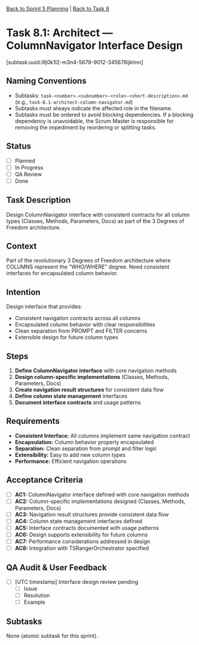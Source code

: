 [Back to Sprint 5 Planning](./planning.md) | [Back to Task 8](./task-8-epic-3-degrees-freedom.md)

# Task 8.1: Architect — ColumnNavigator Interface Design
[subtask:uuid:i9j0k1l2-m3n4-5678-9012-345678ijklmn]

## Naming Conventions
- Subtasks: `task-<number>.<subnumber>-<role>-<short-description>.md` (e.g., `task-8.1-architect-column-navigator.md`)
- Subtasks must always indicate the affected role in the filename.
- Subtasks must be ordered to avoid blocking dependencies. If a blocking dependency is unavoidable, the Scrum Master is responsible for removing the impediment by reordering or splitting tasks.

## Status
- [ ] Planned
- [ ] In Progress
- [ ] QA Review
- [ ] Done

## Task Description
Design ColumnNavigator interface with consistent contracts for all column types (Classes, Methods, Parameters, Docs) as part of the 3 Degrees of Freedom architecture.

## Context
Part of the revolutionary 3 Degrees of Freedom architecture where COLUMNS represent the "WHO/WHERE" degree. Need consistent interfaces for encapsulated column behavior.

## Intention
Design interface that provides:
- Consistent navigation contracts across all columns
- Encapsulated column behavior with clear responsibilities
- Clean separation from PROMPT and FILTER concerns
- Extensible design for future column types

## Steps
1. **Define ColumnNavigator interface** with core navigation methods
2. **Design column-specific implementations** (Classes, Methods, Parameters, Docs)
3. **Create navigation result structures** for consistent data flow
4. **Define column state management** interfaces
5. **Document interface contracts** and usage patterns

## Requirements
- **Consistent Interface:** All columns implement same navigation contract
- **Encapsulation:** Column behavior properly encapsulated
- **Separation:** Clean separation from prompt and filter logic
- **Extensibility:** Easy to add new column types
- **Performance:** Efficient navigation operations

## Acceptance Criteria
- [ ] **AC1:** ColumnNavigator interface defined with core navigation methods
- [ ] **AC2:** Column-specific implementations designed (Classes, Methods, Parameters, Docs)
- [ ] **AC3:** Navigation result structures provide consistent data flow
- [ ] **AC4:** Column state management interfaces defined
- [ ] **AC5:** Interface contracts documented with usage patterns
- [ ] **AC6:** Design supports extensibility for future columns
- [ ] **AC7:** Performance considerations addressed in design
- [ ] **AC8:** Integration with TSRangerOrchestrator specified

## QA Audit & User Feedback
- [ ] [UTC timestamp] Interface design review pending
  - [ ] Issue
  - [ ] Resolution
  - [ ] Example

## Subtasks
None (atomic subtask for this sprint).
